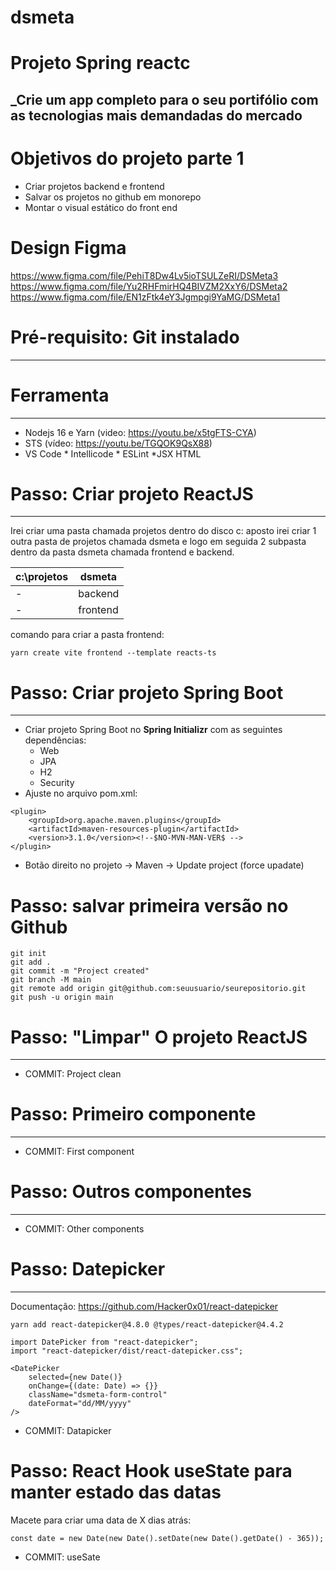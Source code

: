 # dsmeta
# Projeto Spring reactc
## _Crie um app completo para o seu portifólio com as tecnologias mais demandadas do mercado

# Objetivos do projeto parte 1
* Criar projetos backend e frontend
* Salvar os projetos no github em monorepo
* Montar o visual estático do front end

# Design Figma
https://www.figma.com/file/PehiT8Dw4Lv5ioTSULZeRI/DSMeta3
https://www.figma.com/file/Yu2RHFmirHQ4BIVZM2XxY6/DSMeta2
https://www.figma.com/file/EN1zFtk4eY3Jgmpgi9YaMG/DSMeta1

# Pré-requisito: Git instalado
___
# Ferramenta
___
* Nodejs 16 e Yarn (video: https://youtu.be/x5tgFTS-CYA)
* STS (vídeo: https://youtu.be/TGQOK9QsX88)
* VS Code
\*  Intellicode
\*  ESLint
\*JSX HTML  <tags/>

# Passo: Criar projeto ReactJS
___
Irei criar uma pasta chamada projetos dentro do disco c: aposto irei criar 1 outra pasta de projetos chamada dsmeta e logo em seguida 2 subpasta dentro da pasta dsmeta chamada frontend e backend.

c:\projetos | dsmeta
------------|--------
       -    |backend
       -    |frontend

comando para criar a pasta frontend:
~~~ 
yarn create vite frontend --template reacts-ts
~~~~
# Passo: Criar projeto Spring Boot
___

* Criar projeto Spring Boot no **Spring Initializr** com as seguintes dependências:
     -    Web
     -    JPA
     -    H2
     -    Security
* Ajuste no arquivo pom.xml:
~~~~
<plugin>
	<groupId>org.apache.maven.plugins</groupId>
	<artifactId>maven-resources-plugin</artifactId>
	<version>3.1.0</version><!--$NO-MVN-MAN-VER$ -->
</plugin>
~~~~
* Botão direito no projeto -> Maven -> Update project (force upadate)

# Passo: salvar primeira versão no Github
~~~~
git init
git add .
git commit -m "Project created"
git branch -M main
git remote add origin git@github.com:seuusuario/seurepositorio.git
git push -u origin main
~~~~
# Passo: "Limpar" O projeto ReactJS
___
* COMMIT: Project clean
# Passo: Primeiro componente
___
* COMMIT: First component
# Passo: Outros componentes
___
* COMMIT: Other components
# Passo: Datepicker
____
Documentação: https://github.com/Hacker0x01/react-datepicker
~~~~
yarn add react-datepicker@4.8.0 @types/react-datepicker@4.4.2
~~~~
~~~~
import DatePicker from "react-datepicker";
import "react-datepicker/dist/react-datepicker.css";
~~~~
~~~~
<DatePicker
    selected={new Date()}
    onChange={(date: Date) => {}}
    className="dsmeta-form-control"
    dateFormat="dd/MM/yyyy"
/>
~~~~
* COMMIT: Datapicker

# Passo: React Hook useState para manter estado das datas
Macete para criar uma data de X dias atrás:
~~~~
const date = new Date(new Date().setDate(new Date().getDate() - 365));
~~~~
* COMMIT: useSate
